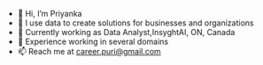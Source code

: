 - 👋 Hi, I’m Priyanka
- 👀 I use data to create solutions for businesses and organizations
- 🌱 Currently working as Data Analyst,InsyghtAI, ON, Canada 
- 💞️ Experience working in several domains
- 📫 Reach me at career.puri@gmail.com
  

<!---
Pnanchahal/Pnanchahal is a ✨ special ✨ repository because its `README.md` (this file) appears on your GitHub profile.
You can click the Preview link to take a look at your changes.
--->
